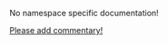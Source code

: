 No namespace specific documentation!

[Please add commentary!](https://github.com/arrdem/grimoire/edit/master/_includes/1.5.0/clojure.template/index.md)

